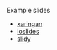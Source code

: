 Example slides

- [xaringan](/biof309_fall2018/slides/xaringan.html)
- [ioslides](/biof309_fall2018/slides/ioslides.html)
- [slidy](/biof309_fall2018/slides/slidy.html)
